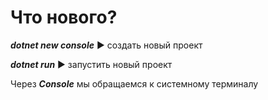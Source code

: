# Что нового?

***dotnet new console*** ► создать новый проект

***dotnet run*** ► запустить новый проект

Через ***Console*** мы обращаемся к системному терминалу